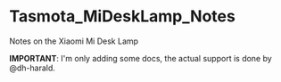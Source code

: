 # Tasmota_MiDeskLamp_Notes
Notes on the Xiaomi Mi Desk Lamp

**IMPORTANT**: I'm only adding some docs, the actual support is done by @dh-harald.

